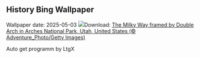 ## History Bing Wallpaper
Wallpaper date: 2025-05-03
![](https://www.bing.com/th?id=OHR.ArchesGalaxy_EN-GB3402491515_UHD.jpg&w=1000)Download: [The Milky Way framed by Double Arch in Arches National Park, Utah, United States (© Adventure_Photo/Getty Images)](https://www.bing.com/th?id=OHR.ArchesGalaxy_EN-GB3402491515_UHD.jpg)

Auto get programm by LtgX
